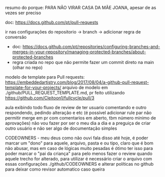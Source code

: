 resumo do porque: PARA NÃO VIRAR CASA DA MÃE JOANA, apesar de as vezes ser preciso

doc: https://docs.github.com/pt/pull-requests

ir nas configurações do repositorio -> branch -> adicionar regra de conversão
 - doc: https://docs.github.com/pt/repositories/configuring-branches-and-merges-in-your-repository/managing-protected-branches/about-protected-branches
 - regra criada no repo que não permite fazer um commit direto na main (olhar no repo)

modelo de template para Pull requests: https://embeddedartistry.com/blog/2017/08/04/a-github-pull-request-template-for-your-projects/
arquivo de modelo em ./github/PULL_REQUEST_TEMPLATE.md, pr feito utilizando https://github.com/Cleitoon1/fullcycle/pull/3

aula exibindo todo  fluxo de review de ter usuario comentando e outro respondendo, pedindo alteração e etc (é possível adicionar rule par não permitir merge em pr com comentarios em aberto, tbm número minimo de aprovações) não vou fazer por ser o meu dia a dia e a preguiça de criar outro usuário e não ser algo de documentação simples

CODEOWNERS - meu deus como não ouvi fala disso até hoje, é poder marcar um "dono" para aquele, arquivo, pasta e ou tipo, claro que é bom não abusar, mas em caso de lógicas muito pesadas é ótimo ter isso para poder marcar o "pai da criança" para pelo menos fazer o review quando aquele trecho for alterado, para utilizar é necessário criar o arquivo com essas configurações ./github/CODEOWNERS e alterar políticas no github para deixar como revisor automatico caso queira
